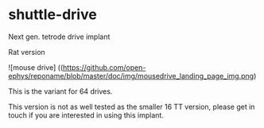 # shuttle-drive

Next gen. tetrode drive implant 

Rat version

![mouse drive] ((https://github.com/open-ephys/reponame/blob/master/doc/img/mousedrive_landing_page_img.png)

This is the variant for 64 drives.

This version is not as well tested as the smaller 16 TT version, please get in touch if you are interested in using this implant.
